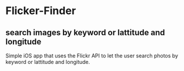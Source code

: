 # Flicker-Finder
## search images by keyword or lattitude and longitude 

Simple iOS app that uses the Flickr API to let the user search photos by keyword or lattitude and longitude. 

